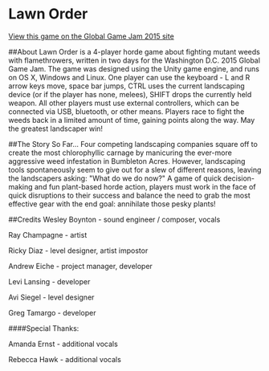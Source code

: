 # Lawn Order

[View this game on the Global Game Jam 2015 site](http://globalgamejam.org/2015/games/lawn-order)

##About
Lawn Order is a 4-player horde game about fighting mutant weeds with flamethrowers, written in two days for the Washington D.C. 2015 Global Game Jam. The game was designed using the Unity game engine, and runs on OS X, Windows and Linux. One player can use the keyboard - L and R arrow keys move, space bar jumps, CTRL uses the current landscaping device (or if the player has none, melees), SHIFT drops the currently held weapon. All other players must use external controllers, which can be connected via USB, bluetooth, or other means. Players race to fight the weeds back in a limited amount of time, gaining points along the way. May the greatest landscaper win!

##The Story So Far...
Four competing landscaping companies square off to create the most chlorophyllic carnage by manicuring the ever-more aggressive weed infestation in Bumbleton Acres. However, landscaping tools spontaneously seem to give out for a slew of different reasons, leaving the landscapers asking: "What do we do now?" A game of quick decision-making and fun plant-based horde action, players must work in the face of quick disruptions to their success and balance the need to grab the most effective gear with the end goal: annihilate those pesky plants!

##Credits
Wesley Boynton - sound engineer / composer, vocals

Ray Champagne - artist

Ricky Diaz - level designer, artist impostor

Andrew Eiche - project manager, developer

Levi Lansing - developer

Avi Siegel - level designer

Greg Tamargo - developer

####Special Thanks:

Amanda Ernst - additional vocals

Rebecca Hawk - additional vocals
